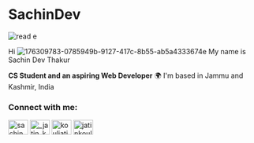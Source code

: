 # SachinDev

![read e](https://github.com/user-attachments/assets/ce7ffe8c-13c9-43d7-aa61-253652dea52f)

Hi ![176309783-0785949b-9127-417c-8b55-ab5a4333674e](https://github.com/user-attachments/assets/cc6f58a4-696c-4544-963b-5cb661fa20d9) My name is Sachin Dev Thakur


**CS Student and an aspiring Web Developer**
  🌍  I'm based in Jammu and Kashmir, India

<h3 align="left">Connect with me:</h3>
<p align="left">
<a href="https://www.linkedin.com/in/sachindev4463/" target="blank"><img align="center" src="https://raw.githubusercontent.com/rahuldkjain/github-profile-readme-generator/master/src/images/icons/Social/linked-in-alt.svg" alt="sachindev" height="30" width="40" /></a>
<a href="https://www.instagram.com/th.sachin.thakur/?hl=en" target="blank"><img align="center" src="https://raw.githubusercontent.com/rahuldkjain/github-profile-readme-generator/master/src/images/icons/Social/instagram.svg" alt="_jatin_koul_" height="30" width="40" /></a>
<a href="https://www.hackerrank.com/profile/sachinthakur5319" target="blank"><img align="center" src="https://raw.githubusercontent.com/rahuldkjain/github-profile-readme-generator/master/src/images/icons/Social/hackerrank.svg" alt="kouljatin8" height="30" width="40" /></a>
<a href="https://leetcode.com/u/SACHIN_4463/" target="blank"><img align="center" src="https://raw.githubusercontent.com/rahuldkjain/github-profile-readme-generator/master/src/images/icons/Social/leet-code.svg" alt="jatinkoul" height="30" width="40" /></a>
</p>

   


